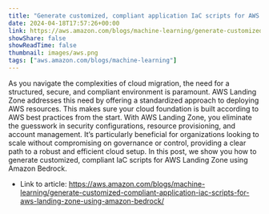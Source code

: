 ```yaml
---
title: "Generate customized, compliant application IaC scripts for AWS Landing Zone using Amazon Bedrock"
date: 2024-04-18T17:57:26+00:00
link: https://aws.amazon.com/blogs/machine-learning/generate-customized-compliant-application-iac-scripts-for-aws-landing-zone-using-amazon-bedrock/
showShare: false
showReadTime: false
thumbnail: images/aws.png
tags: ["aws.amazon.com/blogs/machine-learning"]
---
```

As you navigate the complexities of cloud migration, the need for a structured, secure, and compliant environment is paramount. AWS Landing Zone addresses this need by offering a standardized approach to deploying AWS resources. This makes sure your cloud foundation is built according to AWS best practices from the start. With AWS Landing Zone, you eliminate the guesswork in security configurations, resource provisioning, and account management. It’s particularly beneficial for organizations looking to scale without compromising on governance or control, providing a clear path to a robust and efficient cloud setup. In this post, we show you how to generate customized, compliant IaC scripts for AWS Landing Zone using Amazon Bedrock.

- Link to article: https://aws.amazon.com/blogs/machine-learning/generate-customized-compliant-application-iac-scripts-for-aws-landing-zone-using-amazon-bedrock/